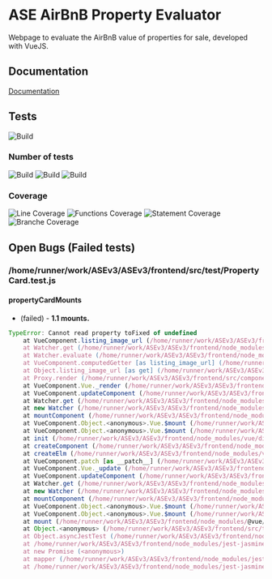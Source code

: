 # ASE AirBnB Property Evaluator

Webpage to evaluate the AirBnB value of properties for sale, developed with VueJS.

## Documentation

[Documentation](https://github.com/johannschwabe/ASEv3/wiki)

## Tests

![Build](https://img.shields.io/badge/Tests-Failing-red)

### Number of tests
![Build](https://img.shields.io/badge/Total-2-lightgrey)
![Build](https://img.shields.io/badge/Failing-1-red)
![Build](https://img.shields.io/badge/Passing-1-brightgreen)

### Coverage

![Line Coverage](https://img.shields.io/badge/LineCoverage-4.4-orange)
![Functions Coverage](https://img.shields.io/badge/FunctionsCoverage-3-orange)
![Statement Coverage](https://img.shields.io/badge/StatementCoverage-4.4-orange)
![Branche Coverage](https://img.shields.io/badge/BranchCoverage-0-red)

## Open Bugs (Failed tests)

### /home/runner/work/ASEv3/ASEv3/frontend/src/test/PropertyCard.test.js

#### propertyCardMounts

- (failed) - **1.1 mounts.**
```javascript
TypeError: Cannot read property toFixed of undefined
    at VueComponent.listing_image_url (/home/runner/work/ASEv3/ASEv3/frontend/src/components/PropertyCard.vue:326:35)
    at Watcher.get (/home/runner/work/ASEv3/ASEv3/frontend/node_modules/vue/dist/vue.common.dev.js:4474:25)
    at Watcher.evaluate (/home/runner/work/ASEv3/ASEv3/frontend/node_modules/vue/dist/vue.common.dev.js:4579:21)
    at VueComponent.computedGetter [as listing_image_url] (/home/runner/work/ASEv3/ASEv3/frontend/node_modules/vue/dist/vue.common.dev.js:4828:17)
    at Object.listing_image_url [as get] (/home/runner/work/ASEv3/ASEv3/frontend/node_modules/vue/dist/vue.common.dev.js:2100:20)
    at Proxy.render (/home/runner/work/ASEv3/ASEv3/frontend/src/components/PropertyCard.vue:430:35)
    at VueComponent.Vue._render (/home/runner/work/ASEv3/ASEv3/frontend/node_modules/vue/dist/vue.common.dev.js:3547:22)
    at VueComponent.updateComponent (/home/runner/work/ASEv3/ASEv3/frontend/node_modules/vue/dist/vue.common.dev.js:4063:21)
    at Watcher.get (/home/runner/work/ASEv3/ASEv3/frontend/node_modules/vue/dist/vue.common.dev.js:4474:25)
    at new Watcher (/home/runner/work/ASEv3/ASEv3/frontend/node_modules/vue/dist/vue.common.dev.js:4463:12)
    at mountComponent (/home/runner/work/ASEv3/ASEv3/frontend/node_modules/vue/dist/vue.common.dev.js:4070:3)
    at VueComponent.Object.<anonymous>.Vue.$mount (/home/runner/work/ASEv3/ASEv3/frontend/node_modules/vue/dist/vue.common.dev.js:9040:10)
    at VueComponent.Object.<anonymous>.Vue.$mount (/home/runner/work/ASEv3/ASEv3/frontend/node_modules/vue/dist/vue.common.dev.js:11940:16)
    at init (/home/runner/work/ASEv3/ASEv3/frontend/node_modules/vue/dist/vue.common.dev.js:3121:13)
    at createComponent (/home/runner/work/ASEv3/ASEv3/frontend/node_modules/vue/dist/vue.common.dev.js:5969:9)
    at createElm (/home/runner/work/ASEv3/ASEv3/frontend/node_modules/vue/dist/vue.common.dev.js:5916:9)
    at VueComponent.patch [as __patch__] (/home/runner/work/ASEv3/ASEv3/frontend/node_modules/vue/dist/vue.common.dev.js:6466:7)
    at VueComponent.Vue._update (/home/runner/work/ASEv3/ASEv3/frontend/node_modules/vue/dist/vue.common.dev.js:3942:19)
    at VueComponent.updateComponent (/home/runner/work/ASEv3/ASEv3/frontend/node_modules/vue/dist/vue.common.dev.js:4063:10)
    at Watcher.get (/home/runner/work/ASEv3/ASEv3/frontend/node_modules/vue/dist/vue.common.dev.js:4474:25)
    at new Watcher (/home/runner/work/ASEv3/ASEv3/frontend/node_modules/vue/dist/vue.common.dev.js:4463:12)
    at mountComponent (/home/runner/work/ASEv3/ASEv3/frontend/node_modules/vue/dist/vue.common.dev.js:4070:3)
    at VueComponent.Object.<anonymous>.Vue.$mount (/home/runner/work/ASEv3/ASEv3/frontend/node_modules/vue/dist/vue.common.dev.js:9040:10)
    at VueComponent.Object.<anonymous>.Vue.$mount (/home/runner/work/ASEv3/ASEv3/frontend/node_modules/vue/dist/vue.common.dev.js:11940:16)
    at mount (/home/runner/work/ASEv3/ASEv3/frontend/node_modules/@vue/test-utils/dist/vue-test-utils.js:13977:21)
    at Object.<anonymous> (/home/runner/work/ASEv3/ASEv3/frontend/src/test/PropertyCard.test.js:6:18)
    at Object.asyncJestTest (/home/runner/work/ASEv3/ASEv3/frontend/node_modules/jest-jasmine2/build/jasmineAsyncInstall.js:106:37)
    at /home/runner/work/ASEv3/ASEv3/frontend/node_modules/jest-jasmine2/build/queueRunner.js:45:12
    at new Promise (<anonymous>)
    at mapper (/home/runner/work/ASEv3/ASEv3/frontend/node_modules/jest-jasmine2/build/queueRunner.js:28:19)
    at /home/runner/work/ASEv3/ASEv3/frontend/node_modules/jest-jasmine2/build/queueRunner.js:75:41
```


